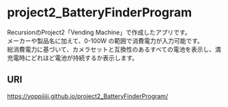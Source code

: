 # project2_BatteryFinderProgram
RecursionのProject2「Vending Machine」で作成したアプリです。<br>
メーカーや製品名に加えて、0-100W の範囲で消費電力が入力可能です。<br>
総消費電力に基づいて、カメラセットと互換性のあるすべての電池を表示し、満充電時にどれほど電池が持続するか表示します。<br>

## URl
https://yoppiiiii.github.io/project2_BatteryFinderProgram/
